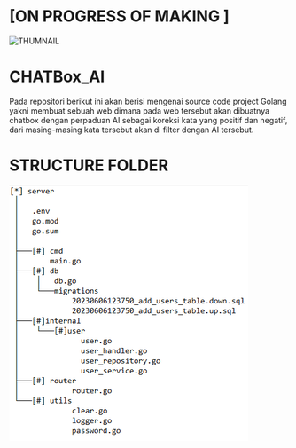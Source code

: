 # [ON PROGRESS OF MAKING ]
![THUMNAIL ](./CHATBOX.jpg)

# CHATBox_AI
Pada repositori berikut ini akan berisi mengenai source code project Golang yakni membuat sebuah web dimana pada web tersebut akan dibuatnya chatbox dengan perpaduan AI sebagai koreksi kata yang positif dan negatif, dari masing-masing kata tersebut akan di filter dengan AI tersebut.

# STRUCTURE FOLDER
![THUMNAIL ](https://github.com/syauqqii/CHATBox_AI/blob/master/Screenshot%20(743).png)
